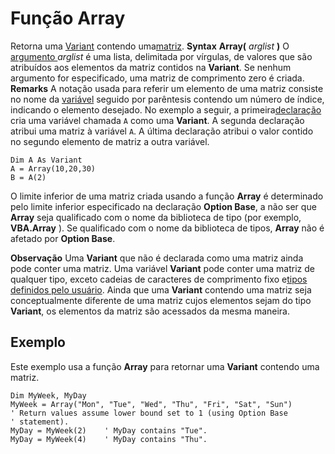 
# Função Array



Retorna uma [Variant](b8bdf64f-5920-1ae9-16d0-b26d09524a30.md) contendo uma[matriz](b8bdf64f-5920-1ae9-16d0-b26d09524a30.md).
 **Syntax**
 **Array(** _arglist_ **)**
O [argumento ](b8bdf64f-5920-1ae9-16d0-b26d09524a30.md) _arglist_ é uma lista, delimitada por vírgulas, de valores que são atribuídos aos elementos da matriz contidos na **Variant**. Se nenhum argumento for especificado, uma matriz de comprimento zero é criada.
 **Remarks**
A notação usada para referir um elemento de uma matriz consiste no nome da [variável](b8bdf64f-5920-1ae9-16d0-b26d09524a30.md) seguido por parêntesis contendo um número de índice, indicando o elemento desejado. No exemplo a seguir, a primeira[declaração](b8bdf64f-5920-1ae9-16d0-b26d09524a30.md) cria uma variável chamada `A` como uma **Variant**. A segunda declaração atribui uma matriz à variável `A`. A última declaração atribui o valor contido no segundo elemento de matriz a outra variável.



```
Dim A As Variant
A = Array(10,20,30)
B = A(2)

```

O limite inferior de uma matriz criada usando a função  **Array** é determinado pelo limite inferior especificado na declaração **Option Base**, a não ser que **Array** seja qualificado com o nome da biblioteca de tipo (por exemplo, **VBA.Array** ). Se qualificado com o nome da biblioteca de tipos, **Array** não é afetado por **Option Base**.

 **Observação**  Uma  **Variant** que não é declarada como uma matriz ainda pode conter uma matriz. Uma variável **Variant** pode conter uma matriz de qualquer tipo, exceto cadeias de caracteres de comprimento fixo e[tipos definidos pelo usuário](b8bdf64f-5920-1ae9-16d0-b26d09524a30.md). Ainda que uma  **Variant** contendo uma matriz seja conceptualmente diferente de uma matriz cujos elementos sejam do tipo **Variant**, os elementos da matriz são acessados da mesma maneira.


## Exemplo

Este exemplo usa a função  **Array** para retornar uma **Variant** contendo uma matriz.


```
Dim MyWeek, MyDay
MyWeek = Array("Mon", "Tue", "Wed", "Thu", "Fri", "Sat", "Sun")
' Return values assume lower bound set to 1 (using Option Base
' statement).
MyDay = MyWeek(2)    ' MyDay contains "Tue".
MyDay = MyWeek(4)    ' MyDay contains "Thu".
```

